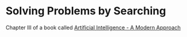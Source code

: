 # Solving Problems by Searching

Chapter III of a book called [Artificial Intelligence - A Modern Approach](http://aima.cs.berkeley.edu/)
